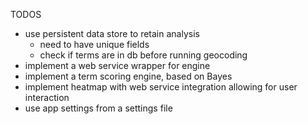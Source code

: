 

TODOS
- use persistent data store to retain analysis
	- need to have unique fields
	- check if terms are in db before running geocoding
- implement a web service wrapper for engine
- implement a term scoring engine, based on Bayes
- implement heatmap with web service integration allowing for user interaction
- use app settings from a settings file
